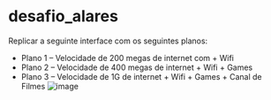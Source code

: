 ﻿# desafio_alares

Replicar a seguinte interface com os seguintes planos: 
* Plano 1 – Velocidade de 200 megas de internet com + Wifi
* Plano 2 – Velocidade de 400 megas de internet + Wifi + Games
* Plano 3 – Velocidade de 1G de internet + Wifi + Games + Canal de Filmes
![image](https://user-images.githubusercontent.com/12203320/232937345-cc31d347-b811-4381-8052-bd83bd286c1b.png)
